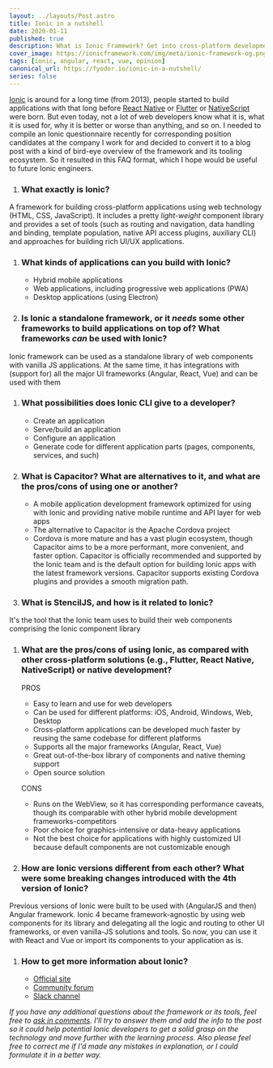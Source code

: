 ```yaml
---
layout: ../layouts/Post.astro
title: Ionic in a nutshell
date: 2020-01-11
published: true
description: What is Ionic Framework? Get into cross-platform development with web technologies
cover_image: https://ionicframework.com/img/meta/ionic-framework-og.png
tags: [ionic, angular, react, vue, opinion]
canonical_url: https://fyodor.io/ionic-in-a-nutshell/
series: false
---
```


[Ionic](https://ionicframework.com) is around for a long time (from 2013), people started to build applications with that long before [React Native](https://facebook.github.io/react-native/) or [Flutter](https://flutter.dev) or [NativeScript](https://www.nativescript.org) were born. But even today, not a lot of web developers know what it is, what it is used for, why it is better or worse than anything, and so on.
I needed to compile an Ionic questionnaire recently for corresponding position candidates at the company I work for and decided to convert it to a blog post with a kind of bird-eye overview of the framework and its tooling ecosystem. So it resulted in this FAQ format, which I hope would be useful to future Ionic engineers.

1. ### What exactly is Ionic?
A framework for building cross-platform applications using web technology (HTML, CSS, JavaScript). It includes a pretty _light-weight_ component library and provides a set of tools (such as routing and navigation, data handling and binding, template population, native API access plugins, auxiliary CLI) and approaches for building rich UI/UX applications.

1. ### What kinds of applications can you build with Ionic?
    * Hybrid mobile applications
    * Web applications, including progressive web applications (PWA)
    * Desktop applications (using Electron)

1. ### Is Ionic a standalone framework, or it *needs* some other frameworks to build applications on top of? What frameworks *can* be used with Ionic?
Ionic framework can be used as a standalone library of web components with vanilla JS applications. At the same time, it has integrations with (support for) all the major UI frameworks (Angular, React, Vue) and can be used with them 

1. ### What possibilities does Ionic CLI give to a developer?
    * Create an application
    * Serve/build an application
    * Configure an application
    * Generate code for different application parts (pages, components, services, and such)

1. ### What is Capacitor? What are alternatives to it, and what are the pros/cons of using one or another?
    * A mobile application development framework optimized for using with Ionic and providing native mobile runtime and API layer for web apps
    * The alternative to Capacitor is the Apache Cordova project
    * Cordova is more mature and has a vast plugin ecosystem, though Capacitor aims to be a more performant, more convenient, and faster option. Capacitor is officially recommended and supported by the Ionic team and is the default option for building Ionic apps with the latest framework versions. Capacitor supports existing Cordova plugins and provides a smooth migration path.

1. ### What is StencilJS, and how is it related to Ionic?
It's the tool that the Ionic team uses to build their web components comprising the Ionic component library

1. ### What are the pros/cons of using Ionic, as compared with other cross-platform solutions (e.g., Flutter, React Native, NativeScript) or native development? 

    PROS
    * Easy to learn and use for web developers
    * Can be used for different platforms: iOS, Android, Windows, Web, Desktop
    * Cross-platform applications can be developed much faster by reusing the same codebase for different platforms
    * Supports all the major frameworks (Angular, React, Vue)
    * Great out-of-the-box library of components and native theming support
    * Open source solution

    CONS
    * Runs on the WebView, so it has corresponding performance caveats, though its comparable with other hybrid mobile development frameworks-competitors
    * Poor choice for graphics-intensive or data-heavy applications
    * Not the best choice for applications with highly customized UI because default components are not customizable enough

1. ### How are Ionic versions different from each other? What were some breaking changes introduced with the 4th version of Ionic?
Previous versions of Ionic were built to be used with (AngularJS and then) Angular framework. Ionic 4 became framework-agnostic by using web components for its library and delegating all the logic and routing to other UI frameworks, or even vanilla-JS solutions and tools. So now, you can use it with React and Vue or import its components to your application as is.

1. ### How to get more information about Ionic?
    * [Official site](https://ionicframework.com)
    * [Community forum](https://forum.ionicframework.com)
    * [Slack channel](http://ionicworldwide.herokuapp.com)
        
*If you have any additional questions about the framework or its tools, feel free to [ask in comments](https://dev.to/fyodorio/ionic-in-a-nutshell-pm8). I'll try to answer them and add the info to the post so it could help potential Ionic developers to get a solid grasp on the technology and move further with the learning process. Also please feel free to correct me if I'd made any mistakes in explanation, or I could formulate it in a better way.*
